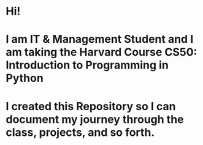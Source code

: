 # Hi! 
# I am IT & Management Student and I am taking the Harvard Course CS50: Introduction to Programming in Python 
# I created this Repository so I can document my journey through the class, projects, and so forth. 

